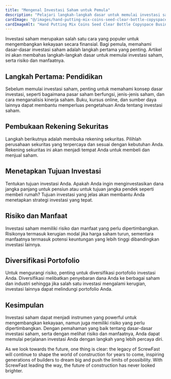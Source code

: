 ```yaml
---
title: "Mengenal Investasi Saham untuk Pemula"
description: "Pelajari langkah-langkah dasar untuk memulai investasi saham, termasuk risiko dan manfaatnya."
cardImage: "@/images/hand-putting-mix-coins-seed-clear-bottle-copyspace-business-investment-growth-concept.jpg"
cardImageAlt: "Hand Putting Mix Coins Seed Clear Bottle Copyspace Business Investment Growth Concept"
---
```


Investasi saham merupakan salah satu cara yang populer untuk mengembangkan kekayaan secara finansial. Bagi pemula, memahami dasar-dasar investasi saham adalah langkah pertama yang penting. Artikel ini akan membahas langkah-langkah dasar untuk memulai investasi saham, serta risiko dan manfaatnya.

## Langkah Pertama: Pendidikan

Sebelum memulai investasi saham, penting untuk memahami konsep dasar investasi, seperti bagaimana pasar saham berfungsi, jenis-jenis saham, dan cara menganalisis kinerja saham. Buku, kursus online, dan sumber daya lainnya dapat membantu memperluas pengetahuan Anda tentang investasi saham.

## Pembukaan Rekening Sekuritas

Langkah berikutnya adalah membuka rekening sekuritas. Pilihlah perusahaan sekuritas yang terpercaya dan sesuai dengan kebutuhan Anda. Rekening sekuritas ini akan menjadi tempat Anda untuk membeli dan menjual saham.

## Menetapkan Tujuan Investasi

Tentukan tujuan investasi Anda. Apakah Anda ingin menginvestasikan dana jangka panjang untuk pensiun atau untuk tujuan jangka pendek seperti membeli rumah? Tujuan investasi yang jelas akan membantu Anda menetapkan strategi investasi yang tepat.

## Risiko dan Manfaat

Investasi saham memiliki risiko dan manfaat yang perlu dipertimbangkan. Risikonya termasuk kerugian modal jika harga saham turun, sementara manfaatnya termasuk potensi keuntungan yang lebih tinggi dibandingkan investasi lainnya.

## Diversifikasi Portofolio

Untuk mengurangi risiko, penting untuk diversifikasi portofolio investasi Anda. Diversifikasi melibatkan penyebaran dana Anda ke berbagai saham dan industri sehingga jika salah satu investasi mengalami kerugian, investasi lainnya dapat melindungi portofolio Anda.

## Kesimpulan

Investasi saham dapat menjadi instrumen yang powerful untuk mengembangkan kekayaan, namun juga memiliki risiko yang perlu dipertimbangkan. Dengan pemahaman yang baik tentang dasar-dasar investasi saham, serta dengan melihat risiko dan manfaatnya, Anda dapat memulai perjalanan investasi Anda dengan langkah yang lebih percaya diri.

As we look towards the future, one thing is clear: the legacy of ScrewFast will continue to shape the world of construction for years to come, inspiring generations of builders to dream big and push the limits of possibility. With ScrewFast leading the way, the future of construction has never looked brighter.
